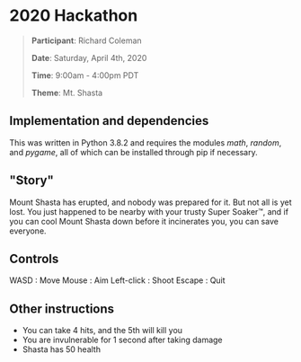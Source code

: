 # 2020 Hackathon

> **Participant**: Richard Coleman
>
> **Date**: Saturday, April 4th, 2020
>
> **Time**: 9:00am - 4:00pm PDT
>
> **Theme**: Mt. Shasta

## Implementation and dependencies
This was written in Python 3.8.2 and requires the modules *math*, *random*, and *pygame*, all of which can be installed through pip if necessary.

## "Story"
Mount Shasta has erupted, and nobody was prepared for it. But not all is yet lost. You just happened to be nearby with your trusty Super Soaker™, and if you can cool Mount Shasta down before it incinerates you, you can save everyone.

## Controls
WASD :  Move
Mouse : Aim
Left-click : Shoot
Escape : Quit

## Other instructions
* You can take 4 hits, and the 5th will kill you
* You are invulnerable for 1 second after taking damage
* Shasta has 50 health
